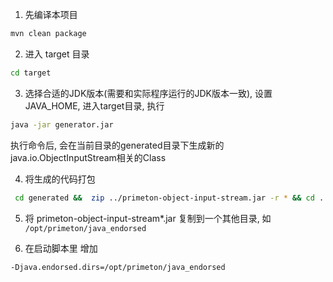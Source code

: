 1. 先编译本项目      
```sh
mvn clean package
```     

2. 进入 target 目录     
```sh
cd target 
```     
 
3. 选择合适的JDK版本(需要和实际程序运行的JDK版本一致), 设置JAVA_HOME, 进入target目录, 执行     
```sh
java -jar generator.jar
```
执行命令后, 会在当前目录的generated目录下生成新的java.io.ObjectInputStream相关的Class
 
4. 将生成的代码打包     
```sh
 cd generated &&  zip ../primeton-object-input-stream.jar -r * && cd ..
```

5. 将 primeton-object-input-stream*.jar 复制到一个其他目录, 如 `/opt/primeton/java_endorsed`

6. 在启动脚本里 增加  
```sh 
-Djava.endorsed.dirs=/opt/primeton/java_endorsed
```

